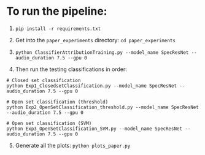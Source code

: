# To run the pipeline:
 
1. `pip install -r requirements.txt`

2. Get into the `paper_experiments` directory: `cd paper_experiments`

3. `python ClassifierAttributionTraining.py --model_name SpecResNet --audio_duration 7.5 --gpu 0`

4. Then run the testing classifications in order:

```
# Closed set classification
python Exp1_ClosedsetClassification.py --model_name SpecResNet --audio_duration 7.5 --gpu 0

# Open set classification (threshold)
python Exp2_OpenSetClassification_threshold.py --model_name SpecResNet --audio_duration 7.5 --gpu 0

# Open set classification (SVM)
python Exp3_OpenSetClassification_SVM.py --model_name SpecResNet --audio_duration 7.5 --gpu 0
```

5. Generate all the plots: `python plots_paper.py`